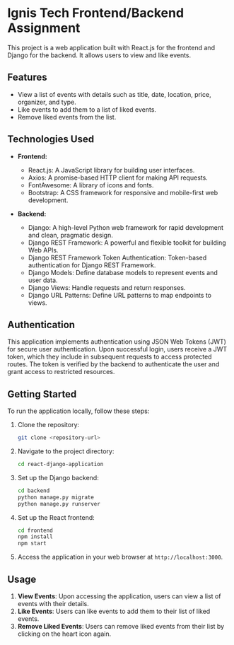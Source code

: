 # Ignis Tech Frontend/Backend Assignment

This project is a web application built with React.js for the frontend and Django for the backend. It allows users to view and like events.

## Features

- View a list of events with details such as title, date, location, price, organizer, and type.
- Like events to add them to a list of liked events.
- Remove liked events from the list.

## Technologies Used

- **Frontend:**
  - React.js: A JavaScript library for building user interfaces.
  - Axios: A promise-based HTTP client for making API requests.
  - FontAwesome: A library of icons and fonts.
  - Bootstrap: A CSS framework for responsive and mobile-first web development.

- **Backend:**
  - Django: A high-level Python web framework for rapid development and clean, pragmatic design.
  - Django REST Framework: A powerful and flexible toolkit for building Web APIs.
  - Django REST Framework Token Authentication: Token-based authentication for Django REST Framework.
  - Django Models: Define database models to represent events and user data.
  - Django Views: Handle requests and return responses.
  - Django URL Patterns: Define URL patterns to map endpoints to views.

## Authentication

This application implements authentication using JSON Web Tokens (JWT) for secure user authentication. Upon successful login, users receive a JWT token, which they include in subsequent requests to access protected routes. The token is verified by the backend to authenticate the user and grant access to restricted resources.

## Getting Started

To run the application locally, follow these steps:

1. Clone the repository:

   ```bash
   git clone <repository-url>
   ```

2. Navigate to the project directory:

   ```bash
   cd react-django-application
   ```

3. Set up the Django backend:

   ```bash
   cd backend
   python manage.py migrate
   python manage.py runserver
   ```

4. Set up the React frontend:

   ```bash
   cd frontend
   npm install
   npm start
   ```

5. Access the application in your web browser at `http://localhost:3000`.

## Usage

1. **View Events**: Upon accessing the application, users can view a list of events with their details.
2. **Like Events**: Users can like events to add them to their list of liked events.
3. **Remove Liked Events**: Users can remove liked events from their list by clicking on the heart icon again.

